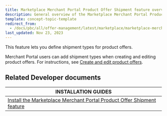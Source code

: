 ```yaml
---
title: Marketplace Merchant Portal Product Offer Shipment feature overview
description: General overview of the Marketplace Merchant Portal Product Offer Shipment feature
template: concept-topic-template
redirect_from:
  - /docs/pbc/all/offer-management/latest/marketplace/marketplace-merchant-portal-product-offer-shipment-feature-overview.html
last_updated: Nov 23, 2023
---
```


This feature lets you define shipment types for product offers.

Merchant Portal users can add shipment types when creating and editing product offers. For instructions, see [Create and edit product offers](/docs/pbc/all/offer-management/202410.0/unified-commerce/unified-commerce-create-and-edit-product-offers.html).

## Related Developer documents

| INSTALLATION GUIDES|
| -------------- |
| [Install the Marketplace Merchant Portal Product Offer Shipment feature](/docs/pbc/all/offer-management/202410.0/marketplace/install-and-upgrade/install-features/install-the-marketplace-merchant-portal-product-offer-shipment-feature.html) |
